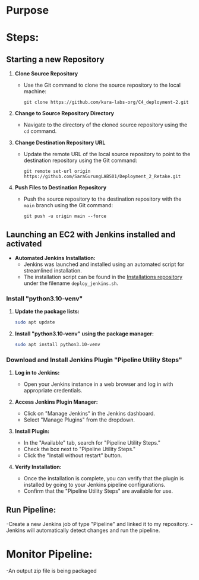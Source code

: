 # Purpose

# Steps: 

## Starting a new Repository

1. **Clone Source Repository**
   - Use the Git command to clone the source repository to the local machine:
     ```
     git clone https://github.com/kura-labs-org/C4_deployment-2.git
     ```

2. **Change to Source Repository Directory**
   - Navigate to the directory of the cloned source repository using the `cd` command.

3. **Change Destination Repository URL**
   - Update the remote URL of the local source repository to point to the destination repository using the Git command:
     ```
     git remote set-url origin https://github.com/SaraGurungLABS01/Deployment_2_Retake.git
     ```

4. **Push Files to Destination Repository**
   - Push the source repository to the destination repository with the `main` branch using the Git command:
     ```
     git push -u origin main --force
     ```

## Launching an EC2 with Jenkins installed and activated

- **Automated Jenkins Installation:**
  - Jenkins was launched and installed using an automated script for streamlined installation.
  - The installation script can be found in the [Installations repository](https://github.com/SaraGurungLABS01/Installations) under the filename `deploy_jenkins.sh`.
 

### Install "python3.10-venv"

1. **Update the package lists:**

   ```bash
   sudo apt update
2. **Install "python3.10-venv" using the package manager:**
   ```bash
   sudo apt install python3.10-venv

### Download and Install Jenkins Plugin "Pipeline Utility Steps"

1. **Log in to Jenkins:**
   - Open your Jenkins instance in a web browser and log in with appropriate credentials.

2. **Access Jenkins Plugin Manager:**
   - Click on "Manage Jenkins" in the Jenkins dashboard.
   - Select "Manage Plugins" from the dropdown.

3. **Install Plugin:**
   - In the "Available" tab, search for "Pipeline Utility Steps."
   - Check the box next to "Pipeline Utility Steps."
   - Click the "Install without restart" button.

4. **Verify Installation:**
   - Once the installation is complete, you can verify that the plugin is installed by going to your Jenkins pipeline configurations.
   - Confirm that the "Pipeline Utility Steps" are available for use.

## Run Pipeline:
   -Create a new Jenkins job of type "Pipeline" and linked it to my repository.
   -Jenkins will automatically detect changes and run the pipeline.
 #  Monitor Pipeline:
   -An output zip file is being packaged

